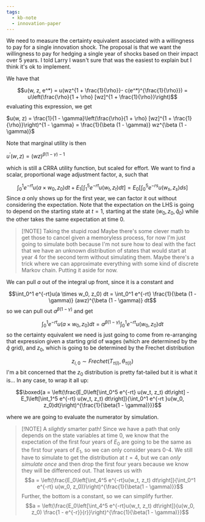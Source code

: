```yaml
---
tags:
  - kb-note
  - innovation-paper
---
```

We need to measure the certainty equivalent associated with a willingness to pay for a single innovation shock. The proposal is that we want the willingness to pay for hedging a single year of shocks based on their impact over 5 years. I told Larry I wasn't sure that was the easiest to explain but I think it's ok to implement.

We have that

$$u(w, z, e^*) = u(wz^{1 + \frac{1}{\rho}}- c(e^*)^{\frac{1}{\rho}}) = u\left(\frac{\rho}{1 + \rho} [wz]^{1 + \frac{1}{\rho}}\right)$$
evaluating this expression, we get

$u(w, z) = \frac{1}{1 - \gamma}\left(\frac{\rho}{1 + \rho} [wz]^{1 + \frac{1}{\rho}}\right)^{1 - \gamma} = \frac{1}{\beta (1 - \gamma)} wz^{\beta (1 - \gamma)}$

Note that marginal utility is then

$u^\prime (w, z) = (wz)^{\beta(1- \gamma) - 1}$

which is still a CRRA utility function, but scaled for effort. We want to find a scalar, proportional wage adjustment factor, a, such that

$$\int_0^1 e^{-rt}u(a \times w_0, z_0)dt + E_1\left[\int_1^5  e^{-rt}u(w_t, z_t) dt\right] = E_0\left[\int_0^5 e^{-rs} u(w_s , z_s) ds\right]$$
Since $a$ only shows up for the first year, we can factor it out without considering the expectation. Note that the expectation on the LHS is going to depend on the starting state at $t = 1$, starting at the state $(w_0, z_0, \hat{q}_0)$ while the other takes the same expectation at time $0$. 

> [!NOTE] Taking the stupid road
> Maybe there's some clever math to get those to cancel given a memoryless process, for now I'm just going to simulate both because I'm not sure how to deal with the fact that we have an unknown distribution of states that would start at year 4 for the second term without simulating them. Maybe there's a trick where we can approximate everything with some kind of discrete Markov chain. Putting it aside for now.

We can pull $a$ out of the integral up front, since it is a constant and 

$$\int_0^1 e^{-rt}u(a \times w_0, z_0) dt = \int_0^1 e^{-rt} \frac{1}{\beta (1 - \gamma)} (awz)^{\beta (1 - \gamma)} dt$$
so we can pull out $a^{\beta (1 - \gamma)}$ and get 

$$\int_0^1 e^{-rt}u(a \times w_0, z_0) dt = a^{\beta (1 - \gamma)} \int_0^1 e^{-rt}u(w_0, z_0) dt$$ so the certainty equivalent we need is just going to come from re-arranging that expression given a starting grid of wages (which are determined by the $\hat{q}$ grid), and $z_0$, which is going to be determined by the Frechet distribution 

$$z_{i, 0} \sim Frechet(T_{\tau(i)}, \theta_{\tau(i)})$$
I'm a bit concerned that the $z_0$ distribution is pretty fat-tailed but it is what it is... In any case, to wrap it all up: 

$$\boxed{a = \left(\frac{E_0\left[\int_0^5 e^{-rt} u(w_t, z_t) dt\right] - E_1\left[\int_1^5 e^{-rt} u(w_t, z_t) dt\right]}{\int_0^1 e^{-rt }u(w_0, z_0)dt}\right)^{\frac{1}{\beta(1 - \gamma)}}}$$

where we are going to evaluate the numerator by simulation.


> [!NOTE] A _slightly_ smarter path!
> Since we have a path that only depends on the state variables at time $0$, we know that the expectation of the first four years of $E_0$ are going to be the same as the first four years of $E_1$, so we can only consider years 0-4. We still have to simulate to get the distribution at $t = 4$, but we can _only simulate once_ and then drop the first four years because we know they will be differenced out. That leaves us with 
> $$a = \left(\frac{E_0\left[\int_4^5 e^{-rt}u(w_t, z_t) dt\right]}{\int_0^1 e^{-rt} u(w_0, z_0)}\right)^{\frac{1}{\beta(1 - \gamma)}}$$
> Further, the bottom is a constant, so we can simplify further.
> $$a = \left(\frac{E_0\left[\int_4^5 e^{-rt}u(w_t, z_t) dt\right]}{u(w_0, z_0) \frac{1 - e^{-r}}{r}}\right)^{\frac{1}{\beta(1 - \gamma)}}$$



